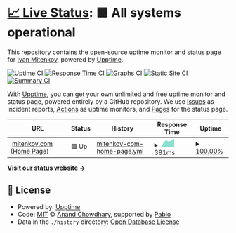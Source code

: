# [📈 Live Status](https://status.mitenkov.com): <!--live status--> **🟩 All systems operational**

This repository contains the open-source uptime monitor and status page for [Ivan Mitenkov](https://mitenkov.com), powered by [Upptime](https://github.com/upptime/upptime).

[![Uptime CI](https://github.com/MitenkovIvan/upptime/workflows/Uptime%20CI/badge.svg)](https://github.com/MitenkovIvan/upptime/actions?query=workflow%3A%22Uptime+CI%22)
[![Response Time CI](https://github.com/MitenkovIvan/upptime/workflows/Response%20Time%20CI/badge.svg)](https://github.com/MitenkovIvan/upptime/actions?query=workflow%3A%22Response+Time+CI%22)
[![Graphs CI](https://github.com/MitenkovIvan/upptime/workflows/Graphs%20CI/badge.svg)](https://github.com/MitenkovIvan/upptime/actions?query=workflow%3A%22Graphs+CI%22)
[![Static Site CI](https://github.com/MitenkovIvan/upptime/workflows/Static%20Site%20CI/badge.svg)](https://github.com/MitenkovIvan/upptime/actions?query=workflow%3A%22Static+Site+CI%22)
[![Summary CI](https://github.com/MitenkovIvan/upptime/workflows/Summary%20CI/badge.svg)](https://github.com/MitenkovIvan/upptime/actions?query=workflow%3A%22Summary+CI%22)

With [Upptime](https://upptime.js.org), you can get your own unlimited and free uptime monitor and status page, powered entirely by a GitHub repository. We use [Issues](https://github.com/MitenkovIvan/upptime/issues) as incident reports, [Actions](https://github.com/MitenkovIvan/upptime/actions) as uptime monitors, and [Pages](https://status.mitenkov.com) for the status page.

<!--start: status pages-->
<!-- This summary is generated by Upptime (https://github.com/upptime/upptime) -->
<!-- Do not edit this manually, your changes will be overwritten -->
<!-- prettier-ignore -->
| URL | Status | History | Response Time | Uptime |
| --- | ------ | ------- | ------------- | ------ |
| <img alt="" src="https://icons.duckduckgo.com/ip3/mitenkov.com.ico" height="13"> [mitenkov.com (Home Page)](https://mitenkov.com) | 🟩 Up | [mitenkov-com-home-page.yml](https://github.com/MitenkovIvan/upptime/commits/HEAD/history/mitenkov-com-home-page.yml) | <details><summary><img alt="Response time graph" src="./graphs/mitenkov-com-home-page/response-time-week.png" height="20"> 381ms</summary><br><a href="https://status.mitenkov.com/history/mitenkov-com-home-page"><img alt="Response time 381" src="https://img.shields.io/endpoint?url=https%3A%2F%2Fraw.githubusercontent.com%2FMitenkovIvan%2Fupptime%2FHEAD%2Fapi%2Fmitenkov-com-home-page%2Fresponse-time.json"></a><br><a href="https://status.mitenkov.com/history/mitenkov-com-home-page"><img alt="24-hour response time 324" src="https://img.shields.io/endpoint?url=https%3A%2F%2Fraw.githubusercontent.com%2FMitenkovIvan%2Fupptime%2FHEAD%2Fapi%2Fmitenkov-com-home-page%2Fresponse-time-day.json"></a><br><a href="https://status.mitenkov.com/history/mitenkov-com-home-page"><img alt="7-day response time 381" src="https://img.shields.io/endpoint?url=https%3A%2F%2Fraw.githubusercontent.com%2FMitenkovIvan%2Fupptime%2FHEAD%2Fapi%2Fmitenkov-com-home-page%2Fresponse-time-week.json"></a><br><a href="https://status.mitenkov.com/history/mitenkov-com-home-page"><img alt="30-day response time 381" src="https://img.shields.io/endpoint?url=https%3A%2F%2Fraw.githubusercontent.com%2FMitenkovIvan%2Fupptime%2FHEAD%2Fapi%2Fmitenkov-com-home-page%2Fresponse-time-month.json"></a><br><a href="https://status.mitenkov.com/history/mitenkov-com-home-page"><img alt="1-year response time 381" src="https://img.shields.io/endpoint?url=https%3A%2F%2Fraw.githubusercontent.com%2FMitenkovIvan%2Fupptime%2FHEAD%2Fapi%2Fmitenkov-com-home-page%2Fresponse-time-year.json"></a></details> | <details><summary><a href="https://status.mitenkov.com/history/mitenkov-com-home-page">100.00%</a></summary><a href="https://status.mitenkov.com/history/mitenkov-com-home-page"><img alt="All-time uptime 100.00%" src="https://img.shields.io/endpoint?url=https%3A%2F%2Fraw.githubusercontent.com%2FMitenkovIvan%2Fupptime%2FHEAD%2Fapi%2Fmitenkov-com-home-page%2Fuptime.json"></a><br><a href="https://status.mitenkov.com/history/mitenkov-com-home-page"><img alt="24-hour uptime 100.00%" src="https://img.shields.io/endpoint?url=https%3A%2F%2Fraw.githubusercontent.com%2FMitenkovIvan%2Fupptime%2FHEAD%2Fapi%2Fmitenkov-com-home-page%2Fuptime-day.json"></a><br><a href="https://status.mitenkov.com/history/mitenkov-com-home-page"><img alt="7-day uptime 100.00%" src="https://img.shields.io/endpoint?url=https%3A%2F%2Fraw.githubusercontent.com%2FMitenkovIvan%2Fupptime%2FHEAD%2Fapi%2Fmitenkov-com-home-page%2Fuptime-week.json"></a><br><a href="https://status.mitenkov.com/history/mitenkov-com-home-page"><img alt="30-day uptime 100.00%" src="https://img.shields.io/endpoint?url=https%3A%2F%2Fraw.githubusercontent.com%2FMitenkovIvan%2Fupptime%2FHEAD%2Fapi%2Fmitenkov-com-home-page%2Fuptime-month.json"></a><br><a href="https://status.mitenkov.com/history/mitenkov-com-home-page"><img alt="1-year uptime 100.00%" src="https://img.shields.io/endpoint?url=https%3A%2F%2Fraw.githubusercontent.com%2FMitenkovIvan%2Fupptime%2FHEAD%2Fapi%2Fmitenkov-com-home-page%2Fuptime-year.json"></a></details>

<!--end: status pages-->

[**Visit our status website →**](https://status.mitenkov.com)

## 📄 License

- Powered by: [Upptime](https://github.com/upptime/upptime)
- Code: [MIT](./LICENSE) © [Anand Chowdhary](https://anandchowdhary.com), supported by [Pabio](https://pabio.com)
- Data in the `./history` directory: [Open Database License](https://opendatacommons.org/licenses/odbl/1-0/)
